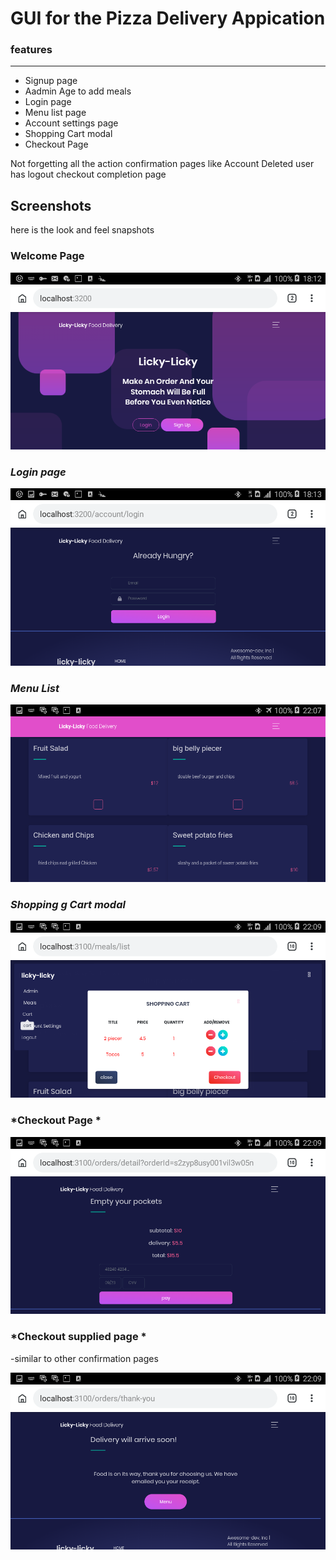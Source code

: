 # GUI for the Pizza Delivery Appication

### features
***
- Signup page
- Aadmin Age to add meals 
- Login page
- Menu list page 
- Account settings page
- Shopping Cart modal 
- Checkout Page 

Not forgetting all the action confirmation pages like Account Deleted user has logout checkout completion page 

## Screenshots
here is the look and feel snapshots

### Welcome Page
![](screenshots/home.png)

### *Login page*
![](screenshots/login.png)

### *Menu List*
![](screenshots/menu.png)

### *Shopping g Cart modal*
![](screenshots/shoppingcart.png)

### *Checkout Page *
![](screenshots/checkout.png)

### *Checkout supplied page *
-similar to other confirmation pages

![](screenshots/confirm.png)
 
